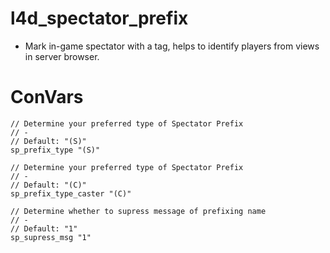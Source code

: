 # l4d_spectator_prefix

- Mark in-game spectator with a tag, helps to identify players from views in server browser.

# ConVars
```
// Determine your preferred type of Spectator Prefix  
// -  
// Default: "(S)"  
sp_prefix_type "(S)"  

// Determine your preferred type of Spectator Prefix  
// -  
// Default: "(C)"  
sp_prefix_type_caster "(C)"  

// Determine whether to supress message of prefixing name  
// -  
// Default: "1"  
sp_supress_msg "1"
```